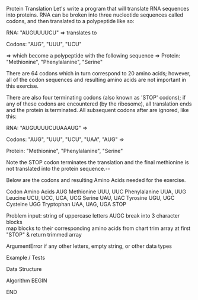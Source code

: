 Protein Translation
Let's write a program that will translate RNA sequences into proteins. RNA can be broken into three nucleotide sequences called codons, and then translated to a polypeptide like so:

RNA: "AUGUUUUCU"
=> translates to

Codons: "AUG", "UUU", "UCU"

=> which become a polypeptide with the following sequence =>
Protein: "Methionine", "Phenylalanine", "Serine"

There are 64 codons which in turn correspond to 20 amino acids; however, all of the codon sequences and resulting amino acids are not important in this exercise.

There are also four terminating codons (also known as 'STOP' codons); if any of these codons are encountered (by the ribosome), all translation ends and the protein is terminated. All subsequent codons after are ignored, like this:

RNA: "AUGUUUUCUUAAAUG" =>

Codons: "AUG", "UUU", "UCU", "UAA", "AUG" =>

Protein: "Methionine", "Phenylalanine", "Serine"

Note the STOP codon terminates the translation and the final methionine is not translated into the protein sequence.--

Below are the codons and resulting Amino Acids needed for the exercise.

Codon	               Amino Acids
AUG	                 Methionine
UUU, UUC	           Phenylalanine
UUA, UUG	           Leucine
UCU, UCC, UCA, UCG	 Serine
UAU, UAC	           Tyrosine
UGU, UGC	           Cysteine
UGG	                 Tryptophan
UAA, UAG, UGA	       STOP

Problem
input: string of uppercase letters AUGC
break into 3 character blocks  
map blocks to their corresponding amino acids from chart
trim array at first "STOP" & return trimmed array

ArgumentError if any other letters, empty string, or other data types


Example / Tests


Data Structure


Algorithm
BEGIN

END
